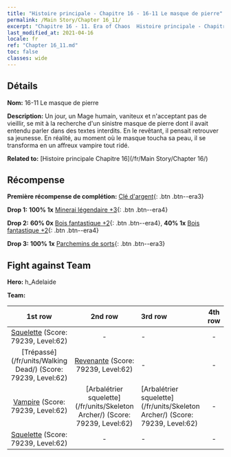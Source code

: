 ```yaml
---
title: "Histoire principale - Chapitre 16 - 16-11 Le masque de pierre"
permalink: /Main Story/Chapter 16_11/
excerpt: "Chapitre 16 - 11. Era of Chaos  Histoire principale - Chapitre 16_11. 16-11 Le masque de pierre"
last_modified_at: 2021-04-16
locale: fr
ref: "Chapter 16_11.md"
toc: false
classes: wide
---
```


## Détails

 **Nom:** 16-11 Le masque de pierre

 **Description:** Un jour, un Mage humain, vaniteux et n'acceptant pas de vieillir, se mit à la recherche d'un sinistre masque de pierre dont il avait entendu parler dans des textes interdits. En le revêtant, il pensait retrouver sa jeunesse. En réalité, au moment où le masque toucha sa peau, il se transforma en un affreux vampire tout ridé.

 **Related to:** [Histoire principale Chapitre 16](/fr/Main Story/Chapter 16/)

## Récompense

 **Première récompense de complétion:** [Clé d'argent](/fr/Items/con_693/){: .btn .btn--era3}

 **Drop 1:** **100% 1x** [Minerai légendaire +3](/fr/Items/mat_54/){: .btn .btn--era4}

 **Drop 2:** **60% 0x** [Bois fantastique +2](/fr/Items/mat_48/){: .btn .btn--era4}, **40% 1x** [Bois fantastique +2](/fr/Items/mat_48/){: .btn .btn--era4}

 **Drop 3:** **100% 1x** [Parchemins de sorts](/fr/Items/con_694/){: .btn .btn--era3}


## Fight against Team
 **Hero:** h_Adelaide

 **Team:**


  | 1st row | 2nd row | 3rd row | 4th row |
  |:----:|:----:|:----|:----:|
  | [Squelette](/fr/units/Skeleton/) (Score: 79239, Level:62)  | - | - | - |
  | [Trépassé](/fr/units/Walking Dead/) (Score: 79239, Level:62)  | [Revenante](/fr/units/Wight/) (Score: 79239, Level:62)  | - | - |
  | [Vampire](/fr/units/Vampire/) (Score: 79239, Level:62)  | [Arbalétrier squelette](/fr/units/Skeleton Archer/) (Score: 79239, Level:62)  | [Arbalétrier squelette](/fr/units/Skeleton Archer/) (Score: 79239, Level:62)  | - |
  | [Squelette](/fr/units/Skeleton/) (Score: 79239, Level:62)  | - | - | - |


